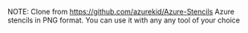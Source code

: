 NOTE: Clone from https://github.com/azurekid/Azure-Stencils
Azure stencils in PNG format. You can use it with any any tool of your choice